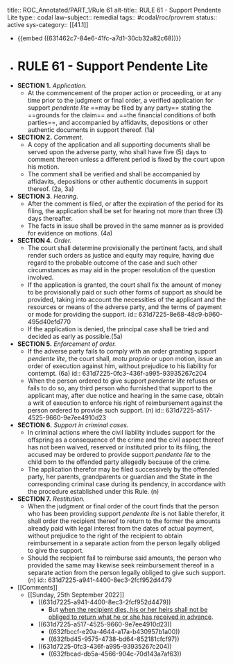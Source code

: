 title:: ROC_Annotated/PART_1/Rule 61
alt-title:: RULE 61 - Support Pendente Lite
type:: codal
law-subject:: remedial
tags:: #codal/roc/provrem
status:: active
sys-category:: [[41.1]]

- {{embed ((631462c7-84e6-41fc-a7d1-30cb32a82c68))}}
- # RULE 61 - Support Pendente Lite
- **SECTION 1.** *Application.*
	- At the commencement of the proper action or proceeding, or at any time prior to the judgment or final order, a verified application for support *pendente lite* ==may be filed by any party== stating the ==grounds for the claim== and ==the financial conditions of both parties==, and accompanied by affidavits, depositions or other authentic documents in support thereof. (1a)
- **SECTION 2.** *Comment.*
	- A copy of the application and all supporting documents shall be served upon the adverse party, who shall have five (5) days to comment thereon unless a different period is fixed by the court upon his motion.
	- The comment shall be verified and shall be accompanied by affidavits, depositions or other authentic documents in support thereof. (2a, 3a)
- **SECTION 3**. *Hearing.*
	- After the comment is filed, or after the expiration of the period for its filing, the application shall be set for hearing not more than three (3) days thereafter.
	- The facts in issue shall be proved in the same manner as is provided for evidence on motions. (4a)
- **SECTION 4.** *Order.*
	- The court shall determine provisionally the pertinent facts, and shall render such orders as justice and equity may require, having due regard to the probable outcome of the case and such other circumstances as may aid in the proper resolution of the question involved.
	- If the application is granted, the court shall fix the amount of money to be provisionally paid or such other forms of support as should be provided, taking into account the necessities of the applicant and the resources or means of the adverse party, and the terms of payment or mode for providing the support.
	  id:: 631d7225-8e68-48c9-b960-495d40efd770
	- If the application is denied, the principal case shall be tried and decided as early as possible.(5a)
- **SECTION 5.** *Enforcement of order.*
	- If the adverse party fails to comply with an order granting support *pendente lite*, the court shall, *motu proprio* or upon motion, issue an order of execution against him, without prejudice to his liability for contempt. (6a)
	  id:: 631d7225-0fc3-436f-a995-93935267c204
	- When the person ordered to give support *pendente lite* refuses or fails to do so, any third person who furnished that support to the applicant may, after due notice and hearing in the same case, obtain a writ of execution to enforce his right of reimbursement against the person ordered to provide such support. (n)
	  id:: 631d7225-a517-4525-9660-9e7ee4910d23
- **SECTION 6.** *Support in criminal cases.*
	- In criminal actions where the civil liability includes support for the offspring as a consequence of the crime and the civil aspect thereof has not been waived, reserved or instituted prior to its filing, the accused may be ordered to provide support *pendente lite* to the child born to the offended party allegedly because of the crime.
	- The application therefor may be filed successively by the offended party, her parents, grandparents or guardian and the State in the corresponding criminal case during its pendency, in accordance with the procedure established under this Rule. (n)
- **SECTION 7.** *Restitution.*
	- When the judgment or final order of the court finds that the person who has been providing support *pendente lite* is not liable therefor, it shall order the recipient thereof to return to the former the amounts already paid with legal interest from the dates of actual payment, without prejudice to the right of the recipient to obtain reimbursement in a separate action from the person legally obliged to give the support.
	- Should the recipient fail to reimburse said amounts, the person who provided the same may likewise seek reimbursement thereof in a separate action from the person legally obliged to give such support. (n)
	  id:: 631d7225-a941-4400-8ec3-2fcf952d4479
- [[Comments]]
	- [[Sunday, 25th September 2022]]
		- ((631d7225-a941-4400-8ec3-2fcf952d4479))
			- But [when the recipient dies, his or her heirs shall not be obliged to return what he or she has received in advance](((631d723e-8623-427b-b733-d45c113facd3))).
		- ((631d7225-a517-4525-9660-9e7ee4910d23))
			- ((632fbccf-e20a-4644-a17a-b430957b1a00))
			- ((632fbd45-9575-4738-bd64-852181cfcf97))
		- ((631d7225-0fc3-436f-a995-93935267c204))
			- ((632fbcad-db5a-4566-904c-70d143a7af63))